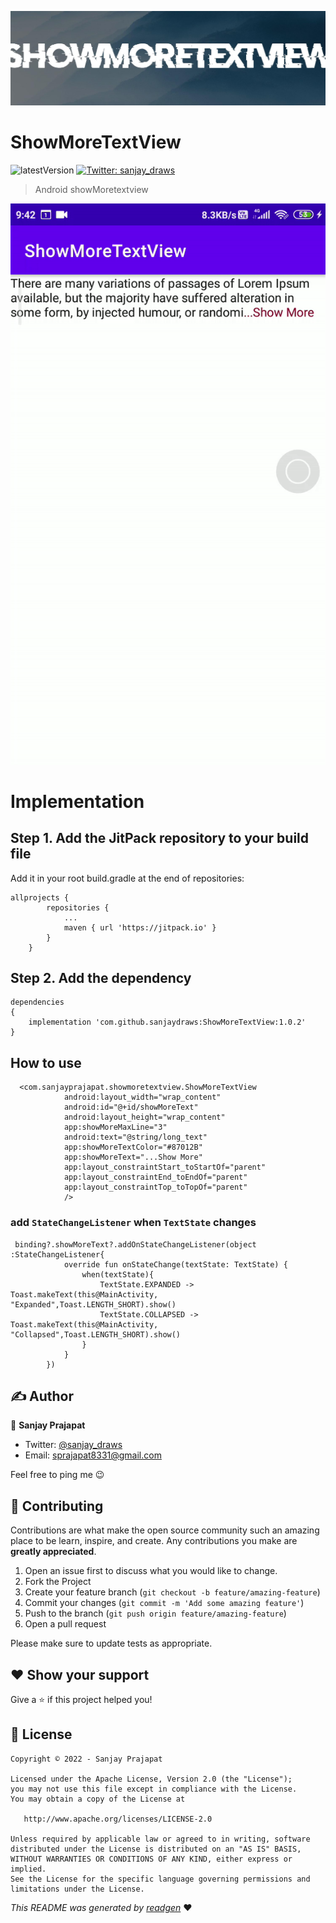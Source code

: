 ![](cover.jpeg)

# ShowMoreTextView

![latestVersion](https://img.shields.io/github/v/release/sanjaydraws/ShowMoreTextView)
<a href="https://twitter.com/ENTER_YOUR_TWITTER_USERNAME_HERE" target="_blank">
<img alt="Twitter: sanjay_draws" src="https://img.shields.io/twitter/follow/sanjay_draws.svg?style=social" />
</a>

> Android showMoretextview

![video](screenshots/showMoreTextView.gif)

# Implementation

## Step 1. Add the JitPack repository to your build file
Add it in your root build.gradle at the end of repositories:

```
allprojects {
		repositories {
			...
			maven { url 'https://jitpack.io' }
		}
	}
```

## Step 2. Add the dependency
```
dependencies
{
    implementation 'com.github.sanjaydraws:ShowMoreTextView:1.0.2'
}
```
## How to use
```
  <com.sanjayprajapat.showmoretextview.ShowMoreTextView
            android:layout_width="wrap_content"
            android:id="@+id/showMoreText"
            android:layout_height="wrap_content"
            app:showMoreMaxLine="3"
            android:text="@string/long_text"
            app:showMoreTextColor="#87012B"
            app:showMoreText="...Show More"
            app:layout_constraintStart_toStartOf="parent"
            app:layout_constraintEnd_toEndOf="parent"
            app:layout_constraintTop_toTopOf="parent"
            />
```

### add `StateChangeListener` when `TextState` changes
```
 binding?.showMoreText?.addOnStateChangeListener(object :StateChangeListener{
            override fun onStateChange(textState: TextState) {
                when(textState){
                    TextState.EXPANDED -> Toast.makeText(this@MainActivity, "Expanded",Toast.LENGTH_SHORT).show()
                    TextState.COLLAPSED -> Toast.makeText(this@MainActivity, "Collapsed",Toast.LENGTH_SHORT).show()
                }
            }
        })
```

## ✍️ Author

👤 **Sanjay Prajapat**

* Twitter: <a href="https://twitter.com/sanjay_draws" target="_blank">@sanjay_draws</a>
* Email: sprajapat8331@gmail.com

Feel free to ping me 😉

## 🤝 Contributing

Contributions are what make the open source community such an amazing place to be learn, inspire, and create. Any
contributions you make are **greatly appreciated**.

1. Open an issue first to discuss what you would like to change.
1. Fork the Project
1. Create your feature branch (`git checkout -b feature/amazing-feature`)
1. Commit your changes (`git commit -m 'Add some amazing feature'`)
1. Push to the branch (`git push origin feature/amazing-feature`)
1. Open a pull request

Please make sure to update tests as appropriate.

## ❤ Show your support

Give a ⭐️ if this project helped you!

## 📝 License

```
Copyright © 2022 - Sanjay Prajapat 

Licensed under the Apache License, Version 2.0 (the "License");
you may not use this file except in compliance with the License.
You may obtain a copy of the License at

   http://www.apache.org/licenses/LICENSE-2.0

Unless required by applicable law or agreed to in writing, software
distributed under the License is distributed on an "AS IS" BASIS,
WITHOUT WARRANTIES OR CONDITIONS OF ANY KIND, either express or implied.
See the License for the specific language governing permissions and
limitations under the License.
```

_This README was generated by [readgen](https://github.com/theapache64/readgen)_ ❤
